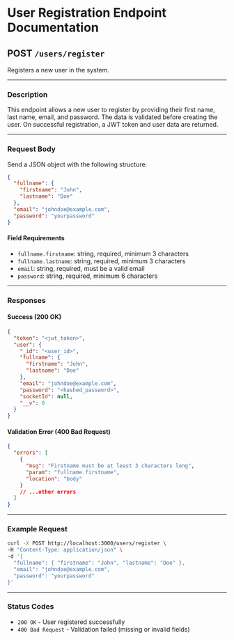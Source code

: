 # User Registration Endpoint Documentation

## POST `/users/register`

Registers a new user in the system.

---

### **Description**

This endpoint allows a new user to register by providing their first name, last name, email, and password. The data is validated before creating the user. On successful registration, a JWT token and user data are returned.

---

### **Request Body**

Send a JSON object with the following structure:

```json
{
  "fullname": {
    "firstname": "John",
    "lastname": "Doe"
  },
  "email": "johndoe@example.com",
  "password": "yourpassword"
}
```

#### **Field Requirements**

- `fullname.firstname`: string, required, minimum 3 characters
- `fullname.lastname`: string, required, minimum 3 characters
- `email`: string, required, must be a valid email
- `password`: string, required, minimum 6 characters

---

### **Responses**

#### **Success (200 OK)**

```json
{
  "token": "<jwt_token>",
  "user": {
    "_id": "<user_id>",
    "fullname": {
      "firstname": "John",
      "lastname": "Doe"
    },
    "email": "johndoe@example.com",
    "password": "<hashed_password>",
    "socketId": null,
    "__v": 0
  }
}
```

#### **Validation Error (400 Bad Request)**

```json
{
  "errors": [
    {
      "msg": "Firstname must be at least 3 characters long",
      "param": "fullname.firstname",
      "location": "body"
    }
    // ...other errors
  ]
}
```

---

### **Example Request**

```bash
curl -X POST http://localhost:3000/users/register \
-H "Content-Type: application/json" \
-d '{
  "fullname": { "firstname": "John", "lastname": "Doe" },
  "email": "johndoe@example.com",
  "password": "yourpassword"
}'
```

---

### **Status Codes**

- `200 OK` - User registered successfully
- `400 Bad Request` - Validation failed (missing or invalid fields)
